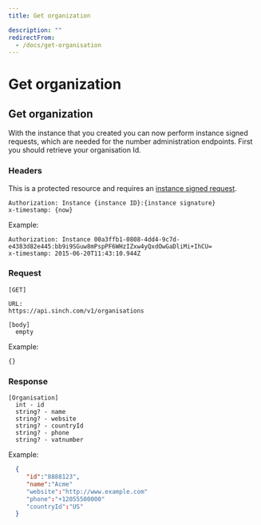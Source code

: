 ```yaml
---
title: Get organization

description: ""
redirectFrom:
  - /docs/get-organisation
---
```


# Get organization

## Get organization

With the instance that you created you can now perform instance signed requests, which are needed for the number administration endpoints. First you should retrieve your organisation Id.

### Headers

This is a protected resource and requires an [instance signed request](authentication.md#instance-signed-request).

```text
Authorization: Instance {instance ID}:{instance signature}
x-timestamp: {now}
```

Example:

```text
Authorization: Instance 00a3ffb1-0808-4dd4-9c7d-e4383d82e445:bb9i9SGuw8mPspPF6WHzIZxw4yQxdOwGaDliMi+IhCU=
x-timestamp: 2015-06-20T11:43:10.944Z
```

### Request

```text
[GET]

URL:
https://api.sinch.com/v1/organisations

[body]
  empty
```

Example:

```text
{}
```

### Response

```text
[Organisation]
  int - id
  string? - name
  string? - website
  string? - countryId
  string? - phone
  string? - vatnumber
```

Example:

```json
  {
     "id":"8888123",
     "name":"Acme"
     "website":"http://www.example.com"
     "phone":"+12055500000"
     "countryId":"US"
  }
```
